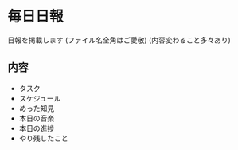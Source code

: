 # 毎日日報
日報を掲載します
(ファイル名全角はご愛敬)
(内容変わること多々あり)

## 内容
- タスク
- スケジュール
- めった知見
- 本日の音楽
- 本日の進捗
- やり残したこと
